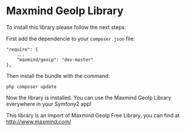 # Maxmind GeoIp Library #

To install this library please follow the next steps:

First add the dependencie to your `composer.json` file:

    "require": {
        ...
        "maxmind/geoip": "dev-master"
    },

Then install the bundle with the command:

    php composer update

Now the library is installed.
You can use the Maxmind GeoIp Library everywhere in your Symfony2 app!

This library is an import of Maxmind GeoIp Free Library, you can find at http://www.maxmind.com/
